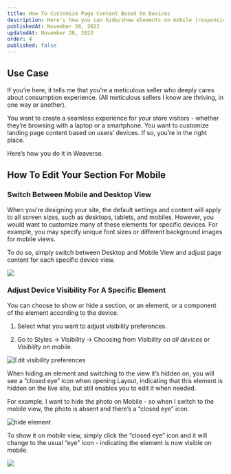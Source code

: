 ```yaml
---
title: How To Customize Page Content Based On Devices
description: Here's how you can hide/show elements on mobile (responsive editing for mobile) or edit mobile view and all devices view separately.
publishedAt: November 20, 2023
updatedAt: November 20, 2023
order: 4
published: false
---
```


## Use Case

If you’re here, it tells me that you’re a meticulous seller who deeply cares about consumption experience. (All
meticulous sellers I know are thriving, in one way or another).

You want to create a seamless experience for your store visitors - whether they’re browsing with a laptop or a
smartphone. You want to customize landing page content based on users’ devices. If so, you’re in the right place.

Here’s how you do it in Weaverse.

## How To Edit Your Section For Mobile

### Switch Between Mobile and Desktop View

When you're designing your site, the default settings and content will apply to all screen sizes, such as desktops,
tablets, and mobiles. However, you would want to customize many of these elements for specific devices. For example, you
may specify unique font sizes or different background images for mobile views.

To do so, simply switch between Desktop and Mobile View and adjust page content for each specific device view.

![](https://downloads.intercomcdn.com/i/o/706315982/3216446eb190aea07a54c995/Change+Device.png)

### Adjust Device Visibility For A Specific Element

You can choose to show or hide a section, or an element, or a component of the element according to the device.

1. Select what you want to adjust visibility preferences.

2. Go to Styles → Visibility → Choosing from _Visibility on all devices_ or _Visibility on mobile._

![Edit visibility preferences](https://downloads.intercomcdn.com/i/o/706310730/f5bf1dca8d3fbf831088557f/edit+visibility.png)

When hiding an element and switching to the view it’s hidden on, you will see a “closed eye” icon when opening Layout,
indicating that this element is hidden on the live site, but still enables you to edit it when needed.

For example, I want to hide the photo on Mobile - so when I switch to the mobile view, the photo is absent and there’s a
“closed eye” icon.

![hide element](https://downloads.intercomcdn.com/i/o/706317006/e967f972857820e3cabf6611/visibility.png)

To show it on mobile view, simply click the “closed eye” icon and it will change to the usual “eye" icon - indicating
the element is now visible on mobile.

![](https://downloads.intercomcdn.com/i/o/706318086/6b8c2ef77300ceaa74dde2e6/show+element.png)
